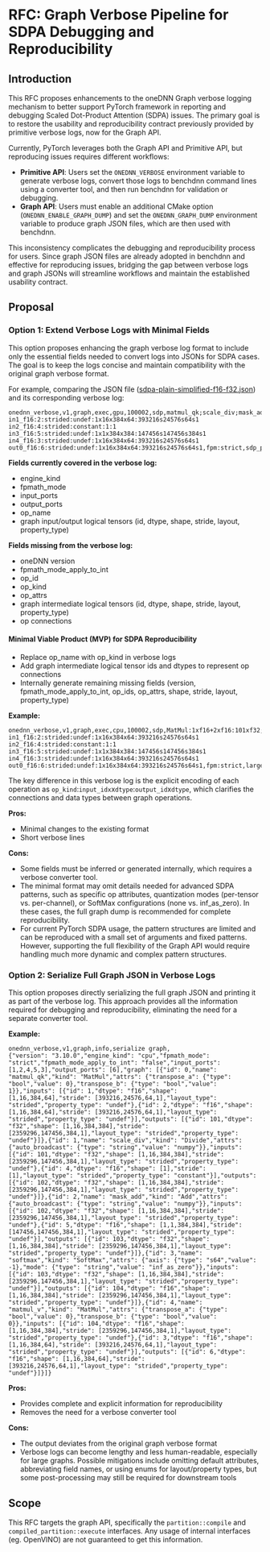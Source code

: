 # RFC: Graph Verbose Pipeline for SDPA Debugging and Reproducibility

## Introduction

This RFC proposes enhancements to the oneDNN Graph verbose logging mechanism to
better support PyTorch framework in reporting and debugging Scaled Dot-Product
Attention (SDPA) issues. The primary goal is to restore the usability and
reproducibility contract previously provided by primitive verbose logs, now for
the Graph API.

Currently, PyTorch leverages both the Graph API and Primitive API, but
reproducing issues requires different workflows:

- **Primitive API**: Users set the `ONEDNN_VERBOSE` environment variable to
  generate verbose logs, convert those logs to benchdnn command lines using a
  converter tool, and then run benchdnn for validation or debugging.
- **Graph API**: Users must enable an additional CMake option
  (`ONEDNN_ENABLE_GRAPH_DUMP`) and set the `ONEDNN_GRAPH_DUMP` environment
  variable to produce graph JSON files, which are then used with benchdnn.

This inconsistency complicates the debugging and reproducibility process for
users. Since graph JSON files are already adopted in benchdnn and effective for
reproducing issues, bridging the gap between verbose logs and graph JSONs will
streamline workflows and maintain the established usability contract.

## Proposal

### Option 1: Extend Verbose Logs with Minimal Fields

This option proposes enhancing the graph verbose log format to include only the
essential fields needed to convert logs into JSONs for SDPA cases. The goal is
to keep the logs concise and maintain compatibility with the original graph
verbose format.

For example, comparing the JSON file
([sdpa-plain-simplified-f16-f32.json](https://github.com/uxlfoundation/oneDNN/blob/main/tests/benchdnn/inputs/graph/complex_fusion/mha/sdpa-plain-simplified-f16-f32.json))
and its corresponding verbose log:

```shell
onednn_verbose,v1,graph,exec,gpu,100002,sdp,matmul_qk;scale_div;mask_add;softmax;matmul_v,,in0_f16:1:strided:undef:1x16x384x64:393216s24576s64s1 in1_f16:2:strided:undef:1x16x384x64:393216s24576s64s1 in2_f16:4:strided:constant:1:1 in3_f16:5:strided:undef:1x1x384x384:147456s147456s384s1 in4_f16:3:strided:undef:1x16x384x64:393216s24576s64s1 out0_f16:6:strided:undef:1x16x384x64:393216s24576s64s1,fpm:strict,sdp_primitive_v1_kernel_t,dnnl_backend,0.874023
```

**Fields currently covered in the verbose log:**

- engine_kind
- fpmath_mode
- input_ports
- output_ports
- op_name
- graph input/output logical tensors (id, dtype, shape, stride, layout, property_type)

**Fields missing from the verbose log:**

- oneDNN version
- fpmath_mode_apply_to_int
- op_id
- op_kind
- op_attrs
- graph intermediate logical tensors (id, dtype, shape, stride, layout, property_type)
- op connections

#### Minimal Viable Product (MVP) for SDPA Reproducibility

- Replace op_name with op_kind in verbose logs
- Add graph intermediate logical tensor ids and dtypes to represent op connections
- Internally generate remaining missing fields (version,
  fpmath_mode_apply_to_int, op_ids, op_attrs, shape, stride, layout,
  property_type)

**Example:**

```shell
onednn_verbose,v1,graph,exec,cpu,100002,sdp,MatMul:1xf16+2xf16:101xf32;Divide:101xf32+4xf16:102xf32;Add:102xf32+5xf16:103xf32;SoftMax:103xf32:104xf16;MatMul:104xf16+3xf16:6xf16,,,in0_f16:1:strided:undef:1x16x384x64:393216s24576s64s1 in1_f16:2:strided:undef:1x16x384x64:393216s24576s64s1 in2_f16:4:strided:constant:1:1 in3_f16:5:strided:undef:1x1x384x384:147456s147456s384s1 in4_f16:3:strided:undef:1x16x384x64:393216s24576s64s1 out0_f16:6:strided:undef:1x16x384x64:393216s24576s64s1,fpm:strict,larger_partition_kernel_t,dnnl_backend,18.2351
```

The key difference in this verbose log is the explicit encoding of each
operation as `op_kind`:`input_idx`x`dtype`:`output_id`x`dtype`, which clarifies
the connections and data types between graph operations.

**Pros:**

- Minimal changes to the existing format
- Short verbose lines

**Cons:**

- Some fields must be inferred or generated internally, which requires a verbose
  converter tool.
- The minimal format may omit details needed for advanced SDPA patterns, such as
  specific op attributes, quantization modes (per-tensor vs. per-channel), or
  SoftMax configurations (none vs. inf_as_zero). In these cases, the full graph
  dump is recommended for complete reproducibility.
- For current PyTorch SDPA usage, the pattern structures are limited and can be
  reproduced with a small set of arguments and fixed patterns. However,
  supporting the full flexibility of the Graph API would require handling much
  more dynamic and complex pattern structures.

### Option 2: Serialize Full Graph JSON in Verbose Logs

This option proposes directly serializing the full graph JSON and printing it as
part of the verbose log. This approach provides all the information required for
debugging and reproducibility, eliminating the need for a separate converter
tool.

**Example:**

```shell
onednn_verbose,v1,graph,info,serialize graph,
{"version": "3.10.0","engine_kind": "cpu","fpmath_mode": "strict","fpmath_mode_apply_to_int": "false","input_ports": [1,2,4,5,3],"output_ports": [6],"graph": [{"id": 0,"name": "matmul_qk","kind": "MatMul","attrs": {"transpose_a": {"type": "bool","value": 0},"transpose_b": {"type": "bool","value": 1}},"inputs": [{"id": 1,"dtype": "f16","shape": [1,16,384,64],"stride": [393216,24576,64,1],"layout_type": "strided","property_type": "undef"},{"id": 2,"dtype": "f16","shape": [1,16,384,64],"stride": [393216,24576,64,1],"layout_type": "strided","property_type": "undef"}],"outputs": [{"id": 101,"dtype": "f32","shape": [1,16,384,384],"stride": [2359296,147456,384,1],"layout_type": "strided","property_type": "undef"}]},{"id": 1,"name": "scale_div","kind": "Divide","attrs": {"auto_broadcast": {"type": "string","value": "numpy"}},"inputs": [{"id": 101,"dtype": "f32","shape": [1,16,384,384],"stride": [2359296,147456,384,1],"layout_type": "strided","property_type": "undef"},{"id": 4,"dtype": "f16","shape": [1],"stride": [1],"layout_type": "strided","property_type": "constant"}],"outputs": [{"id": 102,"dtype": "f32","shape": [1,16,384,384],"stride": [2359296,147456,384,1],"layout_type": "strided","property_type": "undef"}]},{"id": 2,"name": "mask_add","kind": "Add","attrs": {"auto_broadcast": {"type": "string","value": "numpy"}},"inputs": [{"id": 102,"dtype": "f32","shape": [1,16,384,384],"stride": [2359296,147456,384,1],"layout_type": "strided","property_type": "undef"},{"id": 5,"dtype": "f16","shape": [1,1,384,384],"stride": [147456,147456,384,1],"layout_type": "strided","property_type": "undef"}],"outputs": [{"id": 103,"dtype": "f32","shape": [1,16,384,384],"stride": [2359296,147456,384,1],"layout_type": "strided","property_type": "undef"}]},{"id": 3,"name": "softmax","kind": "SoftMax","attrs": {"axis": {"type": "s64","value": -1},"mode": {"type": "string","value": "inf_as_zero"}},"inputs": [{"id": 103,"dtype": "f32","shape": [1,16,384,384],"stride": [2359296,147456,384,1],"layout_type": "strided","property_type": "undef"}],"outputs": [{"id": 104,"dtype": "f16","shape": [1,16,384,384],"stride": [2359296,147456,384,1],"layout_type": "strided","property_type": "undef"}]},{"id": 4,"name": "matmul_v","kind": "MatMul","attrs": {"transpose_a": {"type": "bool","value": 0},"transpose_b": {"type": "bool","value": 0}},"inputs": [{"id": 104,"dtype": "f16","shape": [1,16,384,384],"stride": [2359296,147456,384,1],"layout_type": "strided","property_type": "undef"},{"id": 3,"dtype": "f16","shape": [1,16,384,64],"stride": [393216,24576,64,1],"layout_type": "strided","property_type": "undef"}],"outputs": [{"id": 6,"dtype": "f16","shape": [1,16,384,64],"stride": [393216,24576,64,1],"layout_type": "strided","property_type": "undef"}]}]}
```

**Pros:**

- Provides complete and explicit information for reproducibility
- Removes the need for a verbose converter tool

**Cons:**

- The output deviates from the original graph verbose format
- Verbose logs can become lengthy and less human-readable, especially for large
  graphs. Possible mitigations include omitting default attributes, abbreviating
  field names, or using enums for layout/property types, but some
  post-processing may still be required for downstream tools

## Scope

This RFC targets the graph API, specifically the `partition::compile` and
`compiled_partition::execute` interfaces. Any usage of internal interfaces (eg.
OpenVINO) are not guaranteed to get this information.
